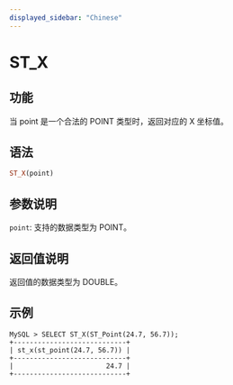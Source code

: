 ```yaml
---
displayed_sidebar: "Chinese"
---
```


# ST_X

## 功能

当 point 是一个合法的 POINT 类型时，返回对应的 X 坐标值。

## 语法

```Haskell
ST_X(point)
```

## 参数说明

`point`: 支持的数据类型为 POINT。

## 返回值说明

返回值的数据类型为 DOUBLE。

## 示例

```Plain Text
MySQL > SELECT ST_X(ST_Point(24.7, 56.7));
+----------------------------+
| st_x(st_point(24.7, 56.7)) |
+----------------------------+
|                       24.7 |
+----------------------------+
```